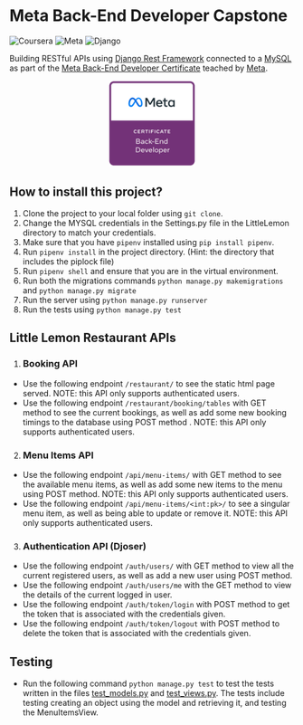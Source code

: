 # Meta Back-End Developer Capstone

![Coursera](https://img.shields.io/badge/Coursera-0747a6?style=flat&logo=coursera&logoColor=white)
![Meta](https://img.shields.io/badge/Meta-0668E1?style=flat&logo=meta&logoColor=white)
![Django](https://img.shields.io/badge/Django-092e20?style=flat&logo=django&logoColor=white)

Building RESTful APIs using [Django Rest Framework](https://www.django-rest-framework.org/) connected to a [MySQL](https://dev.mysql.com/downloads/) as part of the [Meta Back-End Developer Certificate](https://www.coursera.org/professional-certificates/meta-back-end-developer) teached by [Meta](https://www.facebook.com/business/learn/back-end-back-end-developer-certificate-coursera).

<p align="center">
    <a href="https://www.credly.com/org/facebook-blueprint/badge/meta-back-end-developer-certificate">
        <img src="images/meta-backend-cert.png" width="30%" height="30%"/>
    </a>
</p>

## How to install this project?

1. Clone the project to your local folder using `git clone`.
2. Change the MYSQL credentials in the Settings.py file in the LittleLemon directory to match your credentials.
3. Make sure that you have `pipenv` installed using `pip install pipenv`.
4. Run `pipenv install` in the project directory. (Hint: the directory that includes the piplock file)
5. Run `pipenv shell` and ensure that you are in the virtual environment.
6. Run both the migrations commands `python manage.py makemigrations` and `python manage.py migrate`
7. Run the server using `python manage.py runserver`
8. Run the tests using `python manage.py test`

## Little Lemon Restaurant APIs 

1. ### Booking API

  - Use the following endpoint `/restaurant/` to see the static html page served. NOTE: this API only supports authenticated users.
  - Use the following endpoint `/restaurant/booking/tables` with GET method to see the current bookings, as well as add some new booking timings to the database using POST method . NOTE: this API only
     supports authenticated users.

2. ### Menu Items API
  
  - Use the following endpoint `/api/menu-items/` with GET method to see the available menu items, as well as add some new items to the menu using POST method. NOTE: this API only supports authenticated users.
  - Use the following endpoint `/api/menu-items/<int:pk>/` to see a singular menu item, as well as being able to update or remove it. NOTE: this API only supports
     authenticated users.

3. ### Authentication API (Djoser)

  - Use the following endpoint `/auth/users/` with GET method to view all the current registered users, as well as add a new user using POST method.
  - Use the following endpoint `/auth/users/me` with the GET method to view the details of the current logged in user.
  - Use the following endpoint `/auth/token/login` with POST method to get the token that is associated with the credentials given.
  - Use the following endpoint `/auth/token/logout` with POST method to delete the token that is associated with the credentials given.

## Testing

- Run the following command `python manage.py test` to test the tests written in the files [test_models.py](https://github.com/MoazSamy/LittleLemon/blob/main/LittleLemonAPI/test_models.py) and [test_views.py](https://github.com/MoazSamy/LittleLemon/blob/main/LittleLemonAPI/test_views.py). The tests include testing creating an object using the model and retrieving it, and testing the MenuItemsView.
